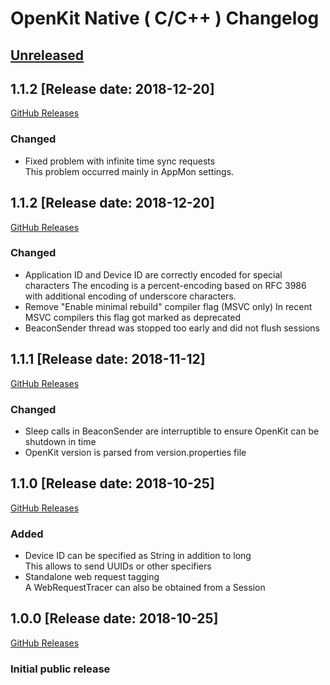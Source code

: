 # OpenKit Native ( C/C++ ) Changelog

## [Unreleased](https://github.com/Dynatrace/openkit-native/compare/v1.1.3...release/1.1)

## 1.1.2 [Release date: 2018-12-20]
[GitHub Releases](https://github.com/Dynatrace/openkit-native/releases/tag/v1.1.2)

### Changed
- Fixed problem with infinite time sync requests  
  This problem occurred mainly in AppMon settings.

## 1.1.2 [Release date: 2018-12-20]
[GitHub Releases](https://github.com/Dynatrace/openkit-native/releases/tag/v1.1.2)

### Changed
- Application ID and Device ID are correctly encoded for special characters
  The encoding is a percent-encoding based on RFC 3986 with additional encoding of underscore characters.
- Remove "Enable minimal rebuild" compiler flag (MSVC only)
  In recent MSVC compilers this flag got marked as deprecated
- BeaconSender thread was stopped too early and did not flush sessions

## 1.1.1 [Release date: 2018-11-12]
[GitHub Releases](https://github.com/Dynatrace/openkit-native/releases/tag/v1.1.1)

### Changed
- Sleep calls in BeaconSender are interruptible to ensure OpenKit can be shutdown in time
- OpenKit version is parsed from version.properties file

## 1.1.0 [Release date: 2018-10-25]
[GitHub Releases](https://github.com/Dynatrace/openkit-native/releases/tag/v1.1.0)

### Added
- Device ID can be specified as String in addition to long  
  This allows to send UUIDs or other specifiers
- Standalone web request tagging  
  A WebRequestTracer can also be obtained from a Session

## 1.0.0 [Release date: 2018-10-25]
[GitHub Releases](https://github.com/Dynatrace/openkit-native/releases/tag/v1.0.0)

### Initial public release